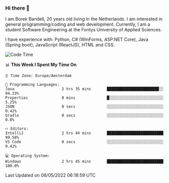### Hi there 👋

I am Borek Bandell, 20 years old living in the Netherlands. I am interested in general programming/coding and web development. Currently, I am a student Software Engineering at the Fontys University of Applied Sciences.

I have experience with: Python, C# (WinForms, ASP.NET Core), Java (Spring boot), JavaScript (ReactJS), HTML and CSS.

<!--START_SECTION:waka-->
![Code Time](http://img.shields.io/badge/Code%20Time-110%20hrs%2012%20mins-blue)

📊 **This Week I Spent My Time On** 

```text
⌚︎ Time Zone: Europe/Amsterdam

💬 Programming Languages: 
Java                     2 hrs 35 mins       ███████████████████████░░   94.33% 
Properties               8 mins              █░░░░░░░░░░░░░░░░░░░░░░░░   5.25% 
JSON                     0 secs              ░░░░░░░░░░░░░░░░░░░░░░░░░   0.42% 
Gradle                   0 secs              ░░░░░░░░░░░░░░░░░░░░░░░░░   0.0%

🔥 Editors: 
IntelliJ                 2 hrs 44 mins       █████████████████████████   99.58% 
VS Code                  0 secs              ░░░░░░░░░░░░░░░░░░░░░░░░░   0.42%

💻 Operating System: 
Windows                  2 hrs 45 mins       █████████████████████████   100.0%

```


 Last Updated on 06/05/2022 06:18:59 UTC
<!--END_SECTION:waka-->

<!--**tcBorek2002/tcBorek2002** is a ✨ _special_ ✨ repository because its `README.md` (this file) appears on your GitHub profile.

Here are some ideas to get you started:

- 🔭 I’m currently working on ...
- 🌱 I’m currently learning ...
- 👯 I’m looking to collaborate on ...
- 🤔 I’m looking for help with ...
- 💬 Ask me about ...
- 📫 How to reach me: ...
- 😄 Pronouns: ...
- ⚡ Fun fact: ...
-->
